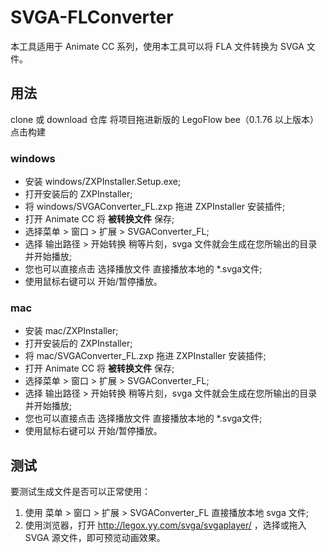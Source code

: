 # SVGA-FLConverter

本工具适用于 Animate CC 系列，使用本工具可以将 FLA 文件转换为 SVGA 文件。

## 用法

clone 或 download 仓库
将项目拖进新版的 LegoFlow bee（0.1.76 以上版本）
点击构建

### windows

* 安装 windows/ZXPInstaller.Setup.exe;
* 打开安装后的 ZXPInstaller;
* 将 windows/SVGAConverter_FL.zxp 拖进 ZXPInstaller 安装插件;
* 打开 Animate CC 将 **被转换文件** 保存;
* 选择菜单 > 窗口 > 扩展 > SVGAConverter_FL;
* 选择 输出路径 > 开始转换 稍等片刻，svga 文件就会生成在您所输出的目录并开始播放;
* 您也可以直接点击 选择播放文件 直接播放本地的 *.svga文件;
* 使用鼠标右键可以 开始/暂停播放。

### mac 
* 安装 mac/ZXPInstaller;
* 打开安装后的 ZXPInstaller;
* 将 mac/SVGAConverter_FL.zxp 拖进 ZXPInstaller 安装插件;
* 打开 Animate CC 将 **被转换文件** 保存;
* 选择菜单 > 窗口 > 扩展 > SVGAConverter_FL;
* 选择 输出路径 > 开始转换 稍等片刻，svga 文件就会生成在您所输出的目录并开始播放;
* 您也可以直接点击 选择播放文件 直接播放本地的 *.svga文件;
* 使用鼠标右键可以 开始/暂停播放。

## 测试

要测试生成文件是否可以正常使用：
1. 使用 菜单 > 窗口 > 扩展 > SVGAConverter_FL 直接播放本地 svga 文件;
2. 使用浏览器，打开 http://legox.yy.com/svga/svgaplayer/ ，选择或拖入 SVGA 源文件，即可预览动画效果。

